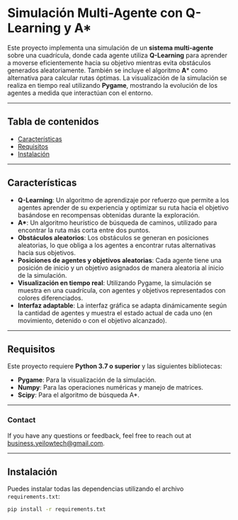 # Simulación Multi-Agente con Q-Learning y A*

Este proyecto implementa una simulación de un **sistema multi-agente** sobre una cuadrícula, donde cada agente utiliza **Q-Learning** para aprender a moverse eficientemente hacia su objetivo mientras evita obstáculos generados aleatoriamente. También se incluye el algoritmo **A*** como alternativa para calcular rutas óptimas. La visualización de la simulación se realiza en tiempo real utilizando **Pygame**, mostrando la evolución de los agentes a medida que interactúan con el entorno.

-----

## Tabla de contenidos

- [Características](#características)
- [Requisitos](#requisitos)
- [Instalación](#instalación)

-----

## Características

- **Q-Learning**: Un algoritmo de aprendizaje por refuerzo que permite a los agentes aprender de su experiencia y optimizar su ruta hacia el objetivo basándose en recompensas obtenidas durante la exploración.
- **A\***: Un algoritmo heurístico de búsqueda de caminos, utilizado para encontrar la ruta más corta entre dos puntos.
- **Obstáculos aleatorios**: Los obstáculos se generan en posiciones aleatorias, lo que obliga a los agentes a encontrar rutas alternativas hacia sus objetivos.
- **Posiciones de agentes y objetivos aleatorias**: Cada agente tiene una posición de inicio y un objetivo asignados de manera aleatoria al inicio de la simulación.
- **Visualización en tiempo real**: Utilizando Pygame, la simulación se muestra en una cuadrícula, con agentes y objetivos representados con colores diferenciados.
- **Interfaz adaptable**: La interfaz gráfica se adapta dinámicamente según la cantidad de agentes y muestra el estado actual de cada uno (en movimiento, detenido o con el objetivo alcanzado).

-----

## Requisitos

Este proyecto requiere **Python 3.7 o superior** y las siguientes bibliotecas:

- **Pygame**: Para la visualización de la simulación.
- **Numpy**: Para las operaciones numéricas y manejo de matrices.
- **Scipy**: Para el algoritmo de búsqueda A*.
  
-----

### **Contact**

If you have any questions or feedback, feel free to reach out at [business.yeilowtech@gmail.com](mailto:your-email@example.com). 

-----

## Instalación
Puedes instalar todas las dependencias utilizando el archivo `requirements.txt`:

```bash
pip install -r requirements.txt
